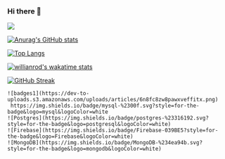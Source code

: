 ### Hi there 👋

![](https://komarev.com/ghpvc/?username=udokaokoye)

[![Anurag's GitHub stats](https://github-readme-stats.vercel.app/api?username=udokaokoye&layout=compact&show_icons=true&theme=tokyonight)](https://github.com/udokaokoye/github-readme-stats)

[![Top Langs](https://github-readme-stats.vercel.app/api/top-langs/?username=udokaokoye&layout=compact&theme=tokyonight)](https://github.com/anuraghazra/github-readme-stats)

[![willianrod's wakatime stats](https://github-readme-stats.vercel.app/api/wakatime?username=udokaokoye&layout=compact&theme=tokyonight)](https://github.com/udokaokoye/github-readme-stats)

[![GitHub Streak](https://github-readme-streak-stats.herokuapp.com/?user=udokaokoye&layout=compact&theme=tokyonight)](https://git.io/streak-stats)

<!-- <h1>Technology Stacks<h1/>
  
  <h3>Databases<h3/> -->
    ![badges1](https://dev-to-uploads.s3.amazonaws.com/uploads/articles/6n8fc8zw8pawxveffitx.png)
     https://img.shields.io/badge/mysql-%2300f.svg?style=for-the-badge&logo=mysql&logoColor=white
    ![Postgres](https://img.shields.io/badge/postgres-%23316192.svg?style=for-the-badge&logo=postgresql&logoColor=white) 
    ![Firebase](https://img.shields.io/badge/Firebase-039BE5?style=for-the-badge&logo=Firebase&logoColor=white) 
    ![MongoDB](https://img.shields.io/badge/MongoDB-%234ea94b.svg?style=for-the-badge&logo=mongodb&logoColor=white)
<!-- <hr/> -->

<!--
**udokaokoye/udokaokoye** is a ✨ _special_ ✨ repository because its `README.md` (this file) appears on your GitHub profile.

Here are some ideas to get you started:

- 🔭 I’m currently working on ...
- 🌱 I’m currently learning ...
- 👯 I’m looking to collaborate on ...
- 🤔 I’m looking for help with ...
- 💬 Ask me about ...
- 📫 How to reach me: ...
- 😄 Pronouns: ...
- ⚡ Fun fact: ...
-->
